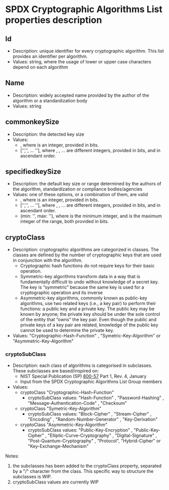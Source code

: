 # SPDX Cryptographic Algorithms List properties description

## Id

* Description: unique identifier for every cryptographic algorithm. This list provides an identifier per algorithm.
* Values: string, where the usage of lower or upper case characters depend on each algorithm

## Name

* Description: widely accepted name provided by the author of the algorithm or a standardization body
* Values: string

## commonkeySize

* Description: the detected key size
* Values:
  * <integer>, where <integer> is an integer, provided in bits.
  * ['<integer1>','<integer2>', ... '<integerx>'], where <integer2>, <integer2>, ... <integerx> are different integers, provided in bits, and in ascendant order.

## specifiedkeySize

* Description: the default key size or range determined by the authors of the algorithm, standardization or compliance bodies/agencies
* Values: one of these options, or a combination of them, are valid
   * <integer>, where <integer> is an integer, provided in bits.
   * ['<integer1>','<integer2>', ... '<integerx>'], where <integer2>, <integer2>, ... <integerx> are different integers, provided in bits, and in ascendant order.
   * {min: '<intergermin>', max: '<intergermax>'}, where <integermin> is the minimum integer, and <integermax> is the maximum integer of the range, both provided in bits.

## cryptoClass

* Description: cryptographic algorithms are categorized in classes. The classes are defined by the number of cryptographic keys that are used in conjunction with the algorithm.
   * Cryptographic hash functions do not require keys for their basic operation.
   * Symmetric-key algorithms transform data in a way that is fundamentally difficult to undo without knowledge of a secret key. The key is “symmetric” because the same key is used for a cryptographic operation and its inverse
   * Asymmetric-key algorithms, commonly known as public-key algorithms, use two related keys (i.e., a key pair) to perform their functions: a public key and a private key. The public key may be known by anyone; the private key should be under the sole control of the entity that “owns” the key pair. Even though the public and private keys of a key pair are related, knowledge of the public key cannot be used to determine the private key.
* Values: "Cryptographic-Hash-Function" , "Symetric-Key-Algorithm" or "Asymmetric-Key-Algorithm"

### cryptoSubClass

* Description: each class of algorithms is categorised in subclasses. These subclasses are based/inspired on:
   * NIST Special Publication (SP) [800-57](https://nvlpubs.nist.gov/nistpubs/SpecialPublications/NIST.SP.800-57pt1r4.pdf) Part 1, Rev. 4, January
   * Input from the SPDX Cryptographic Algorithms List Group members
* Values:
   * cryptoClass "Cryptographic-Hash-Function"
     * cryptoSubClass values: "Hash-Function" , "Password-Hashing" , "Message-Authentication-Code" , "Checksum"
  * cryptoClass "Symetric-Key-Algorithm"
     * cryptoSubClass values: "Block-Cipher" , "Stream-Cipher" , "Encoding" , "Random-Number-Generator" , "Key-Derivation"
  * cryptoClass "Asymmetric-Key-Algorithm"
     * cryptoSubClass values: "Public-Key-Encryption" , "Public-Key-Cipher" , "Elliptic-Curve-Cryptography" , "Digital-Signature" , "Post-Quantum-Cryptography" , "Protocol", "Hybrid-Cipher" or "Key-Exchange-Mechanism"

Notes: 
1. the subclasses has been added to the cryptoClass property, separated by a "/" character from the class. This specific way to structure the subclasses is WIP.
2. cryptoSubClass values are currently WIP
